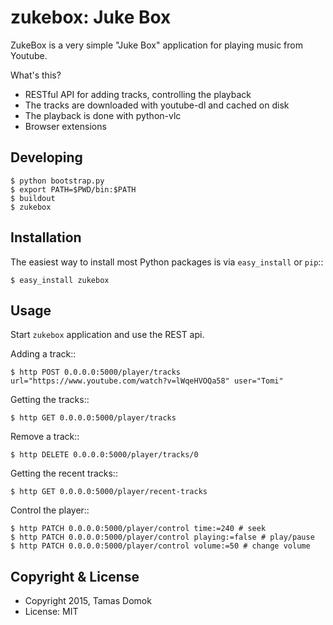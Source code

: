 zukebox: Juke Box
=================

ZukeBox is a very simple "Juke Box" application for playing music from Youtube.

What's this?
 - RESTful API for adding tracks, controlling the playback
 - The tracks are downloaded with youtube-dl and cached on disk
 - The playback is done with python-vlc
 - Browser extensions

Developing
----------

    $ python bootstrap.py
    $ export PATH=$PWD/bin:$PATH
    $ buildout
    $ zukebox

Installation
------------

The easiest way to install most Python packages is via ``easy_install`` or ``pip``::

    $ easy_install zukebox

Usage
-----

Start ``zukebox`` application and use the REST api.

Adding a track::

    $ http POST 0.0.0.0:5000/player/tracks url="https://www.youtube.com/watch?v=lWqeHVOQa58" user="Tomi"

Getting the tracks::

    $ http GET 0.0.0.0:5000/player/tracks

Remove a track::

    $ http DELETE 0.0.0.0:5000/player/tracks/0

Getting the recent tracks::

    $ http GET 0.0.0.0:5000/player/recent-tracks

Control the player::

    $ http PATCH 0.0.0.0:5000/player/control time:=240 # seek
    $ http PATCH 0.0.0.0:5000/player/control playing:=false # play/pause
    $ http PATCH 0.0.0.0:5000/player/control volume:=50 # change volume

Copyright & License
-------------------

  * Copyright 2015, Tamas Domok
  * License: MIT

